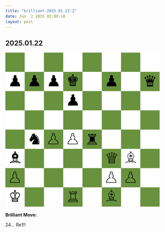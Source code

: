 ```yaml
---
title: "brilliant-2025.01.22-2"
date: Jun  2 2025 02:09:10
layout: post
---
```


## 2025.01.22

![](images/brilliant-2025.01.22-2.png)

**Brilliant Move:**

24... Re1!!
